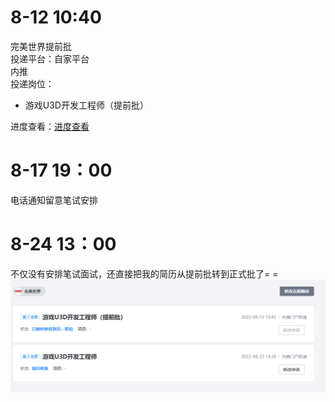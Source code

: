 # 8-12 10:40
完美世界提前批  
投递平台：自家平台  
内推  
投递岗位：  
+ 游戏U3D开发工程师（提前批）

进度查看：[进度查看](https://recruit.games.wanmei.com/campus-recruitment/pwrd/45131/#/candidateHome/applications)

# 8-17 19：00
电话通知留意笔试安排

# 8-24 13：00
不仅没有安排笔试面试，还直接把我的简历从提前批转到正式批了= =  
![完美世界2022-08-24-13-04-49](https://raw.githubusercontent.com/ZZh2333/picgoResource/main/img/%E5%AE%8C%E7%BE%8E%E4%B8%96%E7%95%8C2022-08-24-13-04-49.png)